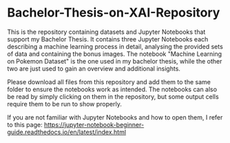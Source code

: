 # Bachelor-Thesis-on-XAI-Repository
This is the repository containing datasets and Jupyter Notebooks that support my Bachelor Thesis.
It contains three Jupyter Notebooks each describing a machine learning process in detail, analysing the provided sets of data and containing the bonus images.
The notebook "Machine Learning on Pokemon Dataset" is the one used in my bachelor thesis, while the other two are just used to gain an overview and additional insights.

Please download all files from this repository and add them to the same folder to ensure the notebooks work as intended. The notebooks can also be read by simply clicking on them in the repository, but some output cells require them to be run to show properly.

If you are not familiar with Jupyter Notebooks and how to open them, I refer to this page: https://jupyter-notebook-beginner-guide.readthedocs.io/en/latest/index.html



